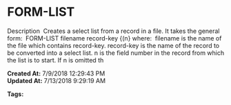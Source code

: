 # FORM-LIST

Description  Creates a select list from a record in a file. It takes the general form:  FORM-LIST filename record-key {(n} where:  filename is the name of the file which contains record-key. record-key is the name of the record to be converted into a select list. n is the field number in the record from which the list is to start. If n is omitted th  

**Created At:** 7/9/2018 12:29:43 PM  
**Updated At:** 7/13/2018 9:29:19 AM  

**Tags:**
<badge text='records' vertical='middle' />
<badge text='jql' vertical='middle' />
<badge text='lists' vertical='middle' />
